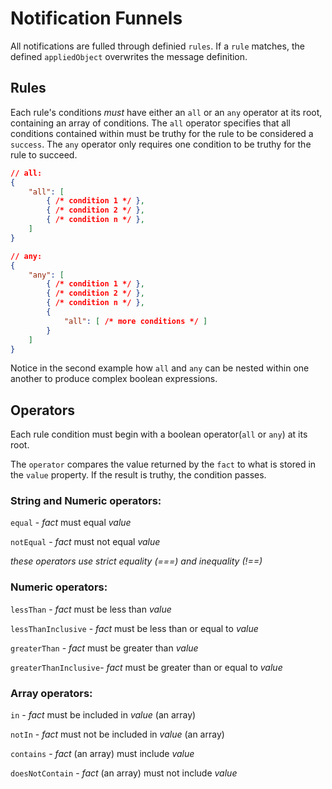 # Notification Funnels
All notifications are fulled through definied ```rules```. If a ```rule``` matches, the defined ```appliedObject``` overwrites the message definition.

## Rules

Each rule's conditions *must* have either an `all` or an `any` operator at its root, containing an array of conditions.  The `all` operator specifies that all conditions contained within must be truthy for the rule to be considered a `success`.  The `any` operator only requires one condition to be truthy for the rule to succeed.

```json
// all:
{
    "all": [
        { /* condition 1 */ },
        { /* condition 2 */ },
        { /* condition n */ },
    ]
}

// any:
{
    "any": [
        { /* condition 1 */ },
        { /* condition 2 */ },
        { /* condition n */ },
        {
            "all": [ /* more conditions */ ]
        }
    ]
}
```

Notice in the second example how `all` and `any` can be nested within one another to produce complex boolean expressions.

## Operators

Each rule condition must begin with a boolean operator(```all``` or ```any```) at its root.

The ```operator``` compares the value returned by the ```fact``` to what is stored in the ```value``` property.  If the result is truthy, the condition passes.

### String and Numeric operators:

  ```equal``` - _fact_ must equal _value_

  ```notEqual```  - _fact_ must not equal _value_

  _these operators use strict equality (===) and inequality (!==)_

### Numeric operators:

  ```lessThan``` - _fact_ must be less than _value_

  ```lessThanInclusive``` - _fact_ must be less than or equal to _value_

  ```greaterThan``` - _fact_ must be greater than _value_

  ```greaterThanInclusive```- _fact_ must be greater than or equal to _value_

### Array operators:

  ```in```  - _fact_ must be included in _value_ (an array)

  ```notIn```  - _fact_ must not be included in _value_ (an array)

  ```contains```  - _fact_ (an array) must include _value_

  ```doesNotContain```  - _fact_ (an array) must not include _value_

  